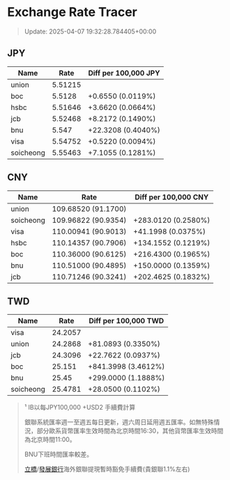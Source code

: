 # Exchange Rate Tracer

> Update: 2025-04-07 19:32:28.784405+00:00

## JPY

| Name      |    Rate | Diff per 100,000 JPY   |
|-----------|---------|------------------------|
| union     | 5.51215 |                        |
| boc       | 5.5128  | +0.6550 (0.0119%)      |
| hsbc      | 5.51646 | +3.6620 (0.0664%)      |
| jcb       | 5.52468 | +8.2172 (0.1490%)      |
| bnu       | 5.547   | +22.3208 (0.4040%)     |
| visa      | 5.54752 | +0.5220 (0.0094%)      |
| soicheong | 5.55463 | +7.1055 (0.1281%)      |

## CNY

| Name      | Rate                | Diff per 100,000 CNY   |
|-----------|---------------------|------------------------|
| union     | 109.68520	(91.1700) |                        |
| soicheong | 109.96822	(90.9354) | +283.0120 (0.2580%)    |
| visa      | 110.00941	(90.9013) | +41.1998 (0.0375%)     |
| hsbc      | 110.14357	(90.7906) | +134.1552 (0.1219%)    |
| boc       | 110.36000	(90.6125) | +216.4300 (0.1965%)    |
| bnu       | 110.51000	(90.4895) | +150.0000 (0.1359%)    |
| jcb       | 110.71246	(90.3241) | +202.4625 (0.1832%)    |

## TWD

| Name      |    Rate | Diff per 100,000 TWD   |
|-----------|---------|------------------------|
| visa      | 24.2057 |                        |
| union     | 24.2868 | +81.0893 (0.3350%)     |
| jcb       | 24.3096 | +22.7622 (0.0937%)     |
| boc       | 25.151  | +841.3998 (3.4612%)    |
| bnu       | 25.45   | +299.0000 (1.1888%)    |
| soicheong | 25.4781 | +28.0500 (0.1102%)     |


> ¹ IB以每JPY100,000 +USD2 手續費計算
>
> 銀聯系統匯率週一至週五每日更新，週六周日延用週五匯率。如無特殊情況，部分歐系貨幣匯率生效時間為北京時間16:30，其他貨幣匯率生效時間為北京時間11:00。
>
> BNU下班時間匯率較差。
>
> [立橋](https://www.wlbank.com.mo/uploads/ueditor/file/20181211/1544536513900230.pdf)/[發展銀行](https://www.mdb.com.mo/Service_Charges_20230728.pdf)海外銀聯提現暫時豁免手續費(貴銀聯1.1%左右)


